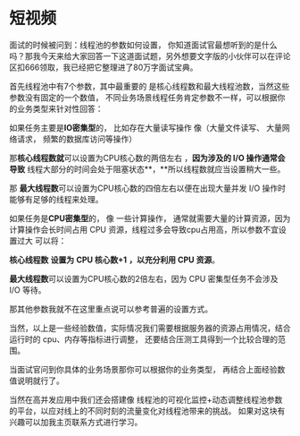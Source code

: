 # 短视频

面试的时候被问到：线程池的参数如何设置， 你知道面试官最想听到的是什么吗？那我今天来给大家回答一下这道面试题，另外想要文字版的小伙伴可以在评论区扣666领取，我已经把它整理进了80万字面试宝典。

首先线程池中有7个参数，其中最重要的 是核心线程数和最大线程池数，当然这些参数没有固定的一个数值， 不同业务场景线程任务肯定参数不一样，可以根据你的业务类型来针对性回答：

如果任务主要是**IO密集型**的，  比如存在大量读写操作 像（大量文件读写、   大量网络请求，   频繁的数据库访问等操作）

那**核心线程数就**可以设置为CPU核心数的两倍左右 ，**因为涉及的 I/O 操作通常会导致** 线程大部分的时间会处于阻塞状态**，**所以线程数就应当设置稍大一些。

那 **最大线程数**可以设置为CPU核心数的四倍左右以便在出现大量并发 I/O 操作时能够有足够的线程来处理。

如果任务是**CPU密集型**的，  像 一些计算操作， 通常就需要大量的计算资源，因为计算操作会长时间占用 CPU 资源，线程过多会导致cpu占用高，所以参数不宜设置过大 可以将：

**核心线程数**
**设置为**
**CPU 核心数+1**
**，以充分利用 CPU 资源**。

**最大线程数**可以设置为CPU核心数的2倍左右，因为 CPU 密集型任务不会涉及 I/O 等待。

那其他参数我就不在这里重点说可以参考普遍的设置方式。

当然，以上是一些经验数值，实际情况我们需要根据服务器的资源占用情况，结合运行时的    cpu、内存等指标进行调整，  还要结合压测工具得到一个比较合理的范围。

当面试官问到你具体的业务场景那你可以根据你的业务类型， 再结合上面经验数值说明就行了。  

 当然在高并发应用中我们还会搭建像 线程池的可视化监控+动态调整线程池参数 的平台，以应对线上的不同时刻的流量变化对线程池带来的挑战。  如果对这块有兴趣可以加我主页联系方式进行学习。
